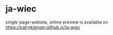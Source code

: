 # ja-wiec

single-page-website, online preview is available on https://patryklanger.github.io/ja-wiec
